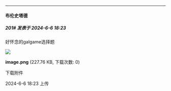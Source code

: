 ﻿
*****

####  布伦史塔德  
##### 201#       发表于 2024-6-6 18:23

好怀念的galgame选择题

<img src="https://img.saraba1st.com/forum/202406/06/182345yoiwsu2vdk76r3d8.png" referrerpolicy="no-referrer">

<strong>image.png</strong> (227.76 KB, 下载次数: 0)

下载附件

2024-6-6 18:23 上传


